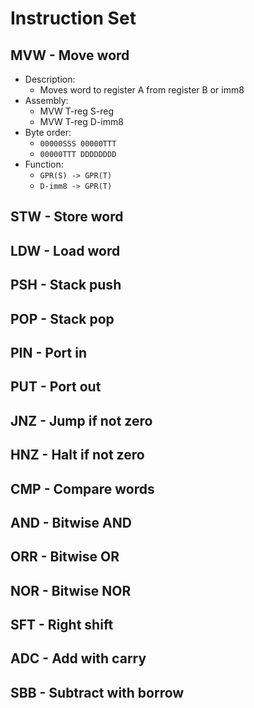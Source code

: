 # Instruction Set

## MVW - Move word

- Description:
  - Moves word to register A from register B or imm8
- Assembly:
  - MVW     T-reg   S-reg
  - MVW     T-reg   D-imm8
- Byte order:
  - `00000SSS 00000TTT`
  - `00000TTT DDDDDDDD`
- Function:
  - `GPR(S) -> GPR(T)`
  - `D-imm8 -> GPR(T)`

## STW - Store word

## LDW - Load word

## PSH - Stack push

## POP - Stack pop

## PIN - Port in

## PUT - Port out

## JNZ - Jump if not zero

## HNZ - Halt if not zero

## CMP - Compare words

## AND - Bitwise AND

## ORR - Bitwise OR

## NOR - Bitwise NOR

## SFT - Right shift

## ADC - Add with carry

## SBB - Subtract with borrow
